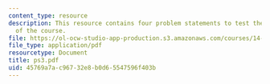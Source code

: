 ```yaml
---
content_type: resource
description: This resource contains four problem statements to test the students understanding
  of the course.
file: https://ol-ocw-studio-app-production.s3.amazonaws.com/courses/14-04-intermediate-microeconomic-theory-fall-2006/45769a7ac96732e8b0d65547596f403b_ps3.pdf
file_type: application/pdf
resourcetype: Document
title: ps3.pdf
uid: 45769a7a-c967-32e8-b0d6-5547596f403b
---
```

